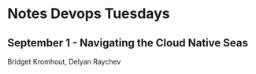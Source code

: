 # Notes Devops Tuesdays

## September 1 - Navigating the Cloud Native Seas
Bridget Kromhout, Delyan Raychev

